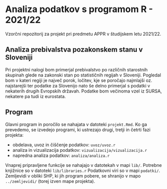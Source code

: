 # Analiza podatkov s programom R - 2021/22

Vzorčni repozitorij za projekt pri predmetu APPR v študijskem letu 2021/22. 

## Analiza prebivalstva pozakonskem stanu v Sloveniji

Pri projektni nalogi bom primerjal prebivalstvo po različnih starostnih skupinah glede na zakonski stan po statističnih regijah v Sloveniji. Pogledal bom v kateri regiji je največ porok, ločitev, kje se poročajo najmlajši oz. najstarejši ter podatke za Slovenijo nato še delno primerjal s podatki v nekaterih drugih Evropskih državah. Podatke bom večinoma vzel iz SURSA, nekatere pa tudi iz eurostata. 

## Program

Glavni program in poročilo se nahajata v datoteki `projekt.Rmd`.
Ko ga prevedemo, se izvedejo programi, ki ustrezajo drugi, tretji in četrti fazi projekta:

* obdelava, uvoz in čiščenje podatkov: `uvoz/uvoz.r`
* analiza in vizualizacija podatkov: `vizualizacija/vizualizacija.r`
* napredna analiza podatkov: `analiza/analiza.r`

Vnaprej pripravljene funkcije se nahajajo v datotekah v mapi `lib/`.
Potrebne knjižnice so v datoteki `lib/libraries.r`
Podatkovni viri so v mapi `podatki/`.
Zemljevidi v obliki SHP, ki jih program pobere,
se shranijo v mapo `../zemljevidi/` (torej izven mape projekta).

